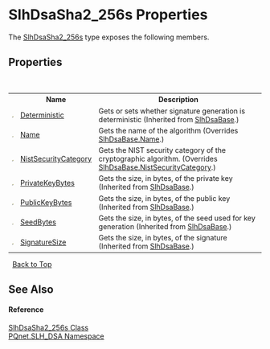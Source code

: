 # SlhDsaSha2_256s Properties
 

The <a href="47093a5b-5140-2d95-6274-fe863ef20cd3.md">SlhDsaSha2_256s</a> type exposes the following members.


## Properties
&nbsp;<table><tr><th></th><th>Name</th><th>Description</th></tr><tr><td>![Public property](media/pubproperty.gif "Public property")</td><td><a href="714a6c6d-bb5d-e84b-fc58-bdfd259bf6f9.md">Deterministic</a></td><td>
Gets or sets whether signature generation is deterministic
 (Inherited from <a href="1d1a32a0-f23c-63fc-1ca5-63206215e8be.md">SlhDsaBase</a>.)</td></tr><tr><td>![Public property](media/pubproperty.gif "Public property")</td><td><a href="590e7bca-fa67-f334-ffa1-312b807a8bee.md">Name</a></td><td>
Gets the name of the algorithm
 (Overrides <a href="ec97f05f-6d5a-0769-b59e-1f2977d12879.md">SlhDsaBase.Name</a>.)</td></tr><tr><td>![Public property](media/pubproperty.gif "Public property")</td><td><a href="5d232906-0509-e14a-38ce-aec357126055.md">NistSecurityCategory</a></td><td>
Gets the NIST security category of the cryptographic algorithm.
 (Overrides <a href="58521742-7dec-8db9-4c3a-59a73c0064eb.md">SlhDsaBase.NistSecurityCategory</a>.)</td></tr><tr><td>![Public property](media/pubproperty.gif "Public property")</td><td><a href="dc4b0584-242e-3149-e865-67b897c817ec.md">PrivateKeyBytes</a></td><td>
Gets the size, in bytes, of the private key
 (Inherited from <a href="1d1a32a0-f23c-63fc-1ca5-63206215e8be.md">SlhDsaBase</a>.)</td></tr><tr><td>![Public property](media/pubproperty.gif "Public property")</td><td><a href="e45d8b11-b5df-6780-825c-8296519b7c81.md">PublicKeyBytes</a></td><td>
Gets the size, in bytes, of the public key
 (Inherited from <a href="1d1a32a0-f23c-63fc-1ca5-63206215e8be.md">SlhDsaBase</a>.)</td></tr><tr><td>![Public property](media/pubproperty.gif "Public property")</td><td><a href="28fd11b1-e423-042a-9075-49591ce83f2b.md">SeedBytes</a></td><td>
Gets the size, in bytes, of the seed used for key generation
 (Inherited from <a href="1d1a32a0-f23c-63fc-1ca5-63206215e8be.md">SlhDsaBase</a>.)</td></tr><tr><td>![Public property](media/pubproperty.gif "Public property")</td><td><a href="716f9687-1560-81ea-0fe5-073a87642a78.md">SignatureSize</a></td><td>
Gets the size, in bytes, of the signature
 (Inherited from <a href="1d1a32a0-f23c-63fc-1ca5-63206215e8be.md">SlhDsaBase</a>.)</td></tr></table>&nbsp;
<a href="#slhdsasha2_256s-properties">Back to Top</a>

## See Also


#### Reference
<a href="47093a5b-5140-2d95-6274-fe863ef20cd3.md">SlhDsaSha2_256s Class</a><br /><a href="5a51e981-67fd-0177-2098-034d6071509d.md">PQnet.SLH_DSA Namespace</a><br />